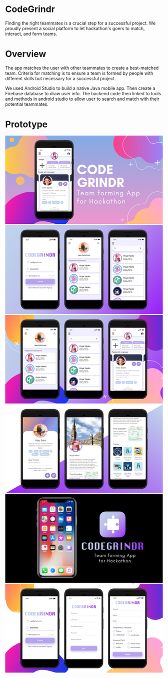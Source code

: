 # CodeGrindr
Finding the right teammates is a crucial step for a successful project. We proudly present a social platform to let hackathon's goers to match, interact, and form teams.

# Overview
The app matches the user with other teammates to create a best-matched team. Criteria for matching is to ensure a team is formed by people with different skills but necessary for a successful project.

We used Android Studio to build a native Java mobile app. Then create a Firebase database to draw user info. The backend code then linked to tools and methods in android studio to allow user to search and match with their potential teammates.

# Prototype
![](public/img/1.png)
![](public/img/2.png)
![](public/img/3.png)
![](public/img/4.png)
![](public/img/5.png)
![](public/img/6.png)
 
 
